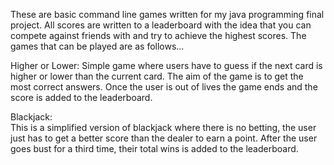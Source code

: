 These are basic command line games written for my java programming final project.  All scores are written to a leaderboard with the idea that you can compete against friends with and try to achieve the highest scores.  The games that can be played are as follows…

Higher or Lower: 
Simple game where users have to guess if the next card is higher or lower than the current card.  The aim of the game is to get the most correct answers.  Once the user is out of lives the game ends and the score is added to the leaderboard.  
 
Blackjack:  
This is a simplified version of blackjack where there is no betting, the user just has to get a better score than the dealer to earn a point.  After the user goes bust for a third time, their total wins is added to the leaderboard.  
